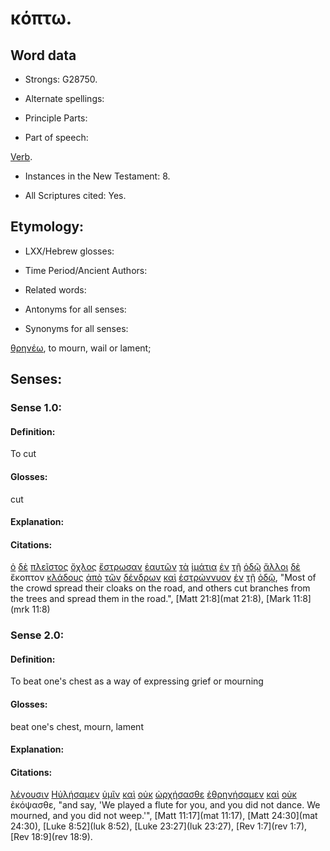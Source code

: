 # κόπτω.

<!-- Status: S2=Needs2ndReview -->
<!-- Lexica used for edits: BDAG, FFM, LN, BN, A-S -->

## Word data

* Strongs: G28750.


* Alternate spellings:

* Principle Parts: 

* Part of speech: 

[Verb](http://ugg.readthedocs.io/en/latest/verb.html).

* Instances in the New Testament: 8.

* All Scriptures cited: Yes.

## Etymology: 

* LXX/Hebrew glosses: 

* Time Period/Ancient Authors: 

* Related words: 

* Antonyms for all senses:

* Synonyms for all senses: 

 [θρηνέω](../G23540/01.md), to mourn, wail or lament; 

## Senses:

### Sense 1.0:

#### Definition: 

To cut

#### Glosses:

cut

#### Explanation:

#### Citations:

[ὁ](../G35880/01.md) [δὲ](../G11610/01.md) [πλεῖστος](../G41180/01.md) [ὄχλος](../G37930/01.md) [ἔστρωσαν](../G47660/01.md) [ἑαυτῶν](../G14380/01.md) [τὰ](../G35880/01.md) [ἱμάτια](../G24400/01.md) [ἐν](../G17220/01.md) [τῇ](../G35880/01.md) [ὁδῷ](../G35980/01.md) [ἄλλοι](../G02430/01.md) [δὲ](../G11610/01.md) ἔκοπτον [κλάδους](../G27980/01.md) [ἀπὸ](../G05750/01.md) [τῶν](../G35880/01.md) [δένδρων](../G11860/01.md) [καὶ](../G25320/01.md) [ἐστρώννυον](../G47660/01.md) [ἐν](../G17220/01.md) [τῇ](../G35880/01.md) [ὁδῷ](../G35980/01.md), 
"Most of the crowd spread their cloaks on the road, and others cut branches from the trees and spread them in the road.", 
[Matt 21:8](mat 21:8),  [Mark 11:8](mrk 11:8)  

### Sense 2.0:

#### Definition: 

To beat one's chest as a way of expressing grief or mourning

#### Glosses:

beat one's chest, mourn, lament


#### Explanation:

#### Citations:

[λέγουσιν](../G30040/01.md) [Ηὐλήσαμεν](../G08320/01.md) [ὑμῖν](../G47710/01.md) [καὶ](../G25320/01.md) [οὐκ](../G37560/01.md) [ὠρχήσασθε](../G37380/01.md) [ἐθρηνήσαμεν](../G23540/01.md) [καὶ](../G25320/01.md) [οὐκ](../G37560/01.md) ἐκόψασθε, 
"and say, 'We played a flute for you, and you did not dance. We mourned, and you did not weep.'", 
[Matt 11:17](mat 11:17),  [Matt 24:30](mat 24:30),  [Luke 8:52](luk 8:52),  [Luke 23:27](luk 23:27),  [Rev 1:7](rev 1:7),  [Rev 18:9](rev 18:9).  
